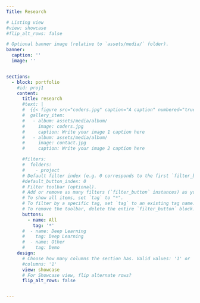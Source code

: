```yaml
---
Title: Research

# Listing view
#view: showcase
#flip_alt_rows: false

# Optional banner image (relative to `assets/media/` folder).
banner:
  caption: ''
  image: ''


sections:
  - block: portfolio
    #id: proj1
    content:
      title: research
      #text: |
      #  {{< figure src="coders.jpg" caption="A caption" numbered="true" >}}
      #  gallery_item:
      #   - album: assets/media/album/
      #     image: coders.jpg
      #     caption: Write your image 1 caption here
      #   - album: assets/media/album/
      #     image: contact.jpg
      #     caption: Write your image 2 caption here

      #filters:
      #  folders:
      #    - project
      # Default filter index (e.g. 0 corresponds to the first `filter_button` instance below).
      #default_button_index: 0
      # Filter toolbar (optional).
      # Add or remove as many filters (`filter_button` instances) as you like.
      # To show all items, set `tag` to "*".
      # To filter by a specific tag, set `tag` to an existing tag name.
      # To remove the toolbar, delete the entire `filter_button` block.
      buttons:
        - name: All
          tag: '*'
      #  - name: Deep Learning
      #    tag: Deep Learning
      #  - name: Other
      #    tag: Demo
    design:
      # Choose how many columns the section has. Valid values: '1' or '2'.
      #columns: '1'
      view: showcase
      # For Showcase view, flip alternate rows?
      flip_alt_rows: false


---
```


